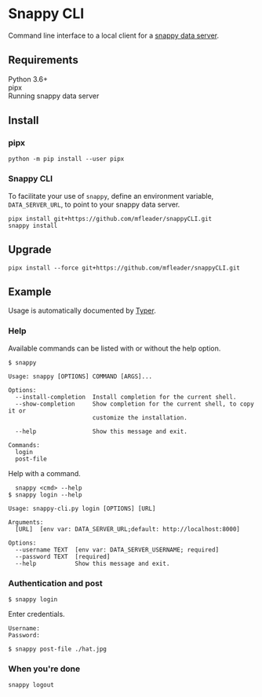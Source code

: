 # Snappy CLI

Command line interface to a local client for a [snappy data server](https://github.com/openshift-scale/).

## Requirements

Python 3.6+  
pipx  
Running snappy data server

## Install

### pipx

```shell
python -m pip install --user pipx
```

### Snappy CLI

To facilitate your use of `snappy`, define an environment variable, `DATA_SERVER_URL`, to point to your snappy data server.


```shell
pipx install git+https://github.com/mfleader/snappyCLI.git
snappy install
```

## Upgrade

```shell
pipx install --force git+https://github.com/mfleader/snappyCLI.git
```


## Example

Usage is automatically documented by [Typer](https://typer.tiangolo.com/). 

### Help

Available commands can be listed with or without the help option.

```shell
$ snappy
```

```shell
Usage: snappy [OPTIONS] COMMAND [ARGS]...

Options:
  --install-completion  Install completion for the current shell.
  --show-completion     Show completion for the current shell, to copy it or
                        customize the installation.

  --help                Show this message and exit.

Commands:
  login
  post-file

```


Help with a command.

```shell
  snappy <cmd> --help
$ snappy login --help
```

```shell
Usage: snappy-cli.py login [OPTIONS] [URL]

Arguments:
  [URL]  [env var: DATA_SERVER_URL;default: http://localhost:8000]

Options:
  --username TEXT  [env var: DATA_SERVER_USERNAME; required]
  --password TEXT  [required]
  --help           Show this message and exit.

```

### Authentication and post

```shell
$ snappy login
```

Enter credentials.

```shell
Username:
Password:
```

```shell
$ snappy post-file ./hat.jpg
```

### When you're done

```shell
snappy logout
```
